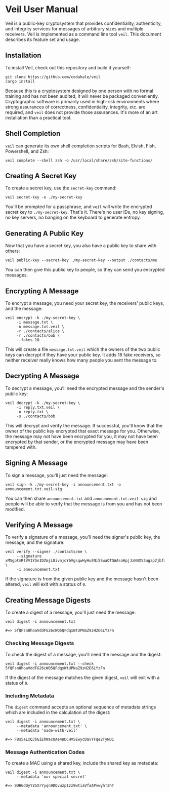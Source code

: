 # Veil User Manual

Veil is a public-key cryptosystem that provides confidentiality, authenticity, and integrity
services for messages of arbitrary sizes and multiple receivers. Veil is implemented as a command
line tool `veil`. This document describes its feature set and usage.

## Installation

To install Veil, check out this repository and build it yourself:

```shell
git clone https://github.com/codahale/veil
cargo install
```

Because this is a cryptosystem designed by one person with no formal training and has not been
audited, it will never be packaged conveniently. Cryptographic software is primarily used in
high-risk environments where strong assurances of correctness, confidentiality, integrity, etc. are
required, and `veil` does not provide those assurances. It's more of an art installation than a
practical tool.

## Shell Completion

`veil` can generate its own shell completion scripts for Bash, Elvish, Fish, Powershell, and Zsh:

```shell
veil complete --shell zsh -o /usr/local/share/zsh/site-functions/
```

## Creating A Secret Key

To create a secret key, use the `secret-key` command:

```shell
veil secret-key -o ./my-secret-key
```

You'll be prompted for a passphrase, and `veil` will write the encrypted secret key to
`./my-secret-key`. That's it. There's no user IDs, no key signing, no key servers, no banging on
the keyboard to generate entropy.

## Generating A Public Key

Now that you have a secret key, you also have a public key to share with others:

```shell
veil public-key --secret-key ./my-secret-key --output ./contacts/me
```

You can then give this public key to people, so they can send you encrypted messages.

## Encrypting A Message

To encrypt a message, you need your secret key, the receivers' public keys, and the message:

```shell
veil encrypt -k ./my-secret-key \
     -i message.txt \
     -o message.txt.veil \
     -r ./contacts/alice \
     -r ./contacts/bob \
     --fakes 18
```

This will create a file `message.txt.veil` which the owners of the two public keys can decrypt if
they have your public key. It adds 18 fake receivers, so neither receiver really knows how many
people you sent the message to.

## Decrypting A Message

To decrypt a message, you'll need the encrypted message and the sender's public key:

```shell
veil decrypt -k ./my-secret-key \
     -i reply.txt.veil \
     -o reply.txt \
     -s ./contacts/bob
```

This will decrypt and verify the message. If successful, you'll know that the owner of the public
key encrypted that exact message for you. Otherwise, the message may not have been encrypted for
you, it may not have been encrypted by that sender, or the encrypted message may have been tampered
with.

## Signing A Message

To sign a message, you'll just need the message:

```shell
veil sign -k ./my-secret-key -i announcement.txt -o announcement.txt.veil-sig
```

You can then share `announcement.txt` and `announement.txt.veil-sig` and people will be able to
verify that the message is from you and has not been modified.

## Verifying A Message

To verify a signature of a message, you'll need the signer's public key, the message, and the
signature:

```shell
veil verify --signer ./contacts/me \
     --signature xMSgptmRtVV1YGn1DZmjL8ivnjoYbVgsqwHyHuENi5SwaQTQWAsoHpjJaN4XV3ugzp2jbfaoDVwdP5zJHLWGkjt \
     -i announcement.txt
```

If the signature is from the given public key and the message hasn't been altered, `veil` will exit
with a status of `0`.

## Creating Message Digests

To create a digest of a message, you'll just need the message:

```shell
veil digest -i announcement.txt

#=> 5fQPsn8hoaVddFG26cWQ5QFdqxWtUPNaZ9zH2E6LYzFn
```

### Checking Message Digests

To check the digest of a message, you'll need the message and the digest:

```shell
veil digest -i announcement.txt --check 5fQPsn8hoaVddFG26cWQ5QFdqxWtUPNaZ9zH2E6LYzFn
```

If the digest of the message matches the given digest, `veil` will exit with a status of `0`.

### Including Metadata

The `digest` command accepts an optional sequence of metadata strings which are included in the
calculation of the digest:

```shell
veil digest -i announcement.txt \
     --metadata 'announcement.txt' \
     --metadata 'made-with-veil'

#=> F8s5aLxQJbGiEhWacUAe4nDCHVSEwycDavYFqe2TyND1
```

### Message Authentication Codes

To create a MAC using a shared key, include the shared key as metadata:

```shell
veil digest -i announcement.txt \
     --metadata 'our special secret'

#=> 9UH6dDyYZ5XrYyqn9DQvuzp1zz9wtiaVfaAPvwyhTZhT
```
